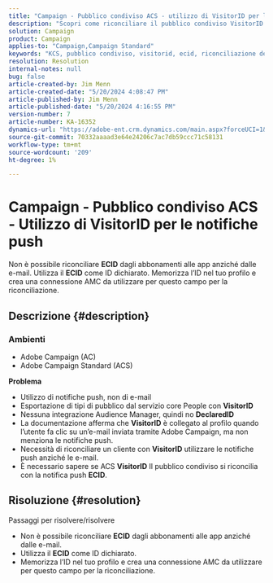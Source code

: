 ```yaml
---
title: "Campaign - Pubblico condiviso ACS - utilizzo di VisitorID per le notifiche push"
description: "Scopri come riconciliare il pubblico condiviso VisitorID di Adobe Campaign Standard (ACS) con le notifiche push."
solution: Campaign
product: Campaign
applies-to: "Campaign,Campaign Standard"
keywords: "KCS, pubblico condiviso, visitorid, ecid, riconciliazione dei profili, notifiche push, Adobe Campaign Standard, ACS, risoluzione dei problemi, Adobe Campaign, AC"
resolution: Resolution
internal-notes: null
bug: false
article-created-by: Jim Menn
article-created-date: "5/20/2024 4:08:47 PM"
article-published-by: Jim Menn
article-published-date: "5/20/2024 4:16:55 PM"
version-number: 7
article-number: KA-16352
dynamics-url: "https://adobe-ent.crm.dynamics.com/main.aspx?forceUCI=1&pagetype=entityrecord&etn=knowledgearticle&id=387f5b3b-c316-ef11-9f8a-6045bd006268"
source-git-commit: 70332aaaad3e64e24206c7ac7db59ccc71c58131
workflow-type: tm+mt
source-wordcount: '209'
ht-degree: 1%

---
```


# Campaign - Pubblico condiviso ACS - Utilizzo di VisitorID per le notifiche push


Non è possibile riconciliare <b>ECID</b> dagli abbonamenti alle app anziché dalle e-mail. Utilizza il <b>ECID</b> come ID dichiarato. Memorizza l’ID nel tuo profilo e crea una connessione AMC da utilizzare per questo campo per la riconciliazione.

## Descrizione {#description}


### <b>Ambienti</b>

- Adobe Campaign (AC)
- Adobe Campaign Standard (ACS)


<b>Problema</b>

- Utilizzo di notifiche push, non di e-mail
- Esportazione di tipi di pubblico dal servizio core People con <b>VisitorID</b>
- Nessuna integrazione Audience Manager, quindi no <b>DeclaredID</b>
- La documentazione afferma che <b>VisitorID</b> è collegato al profilo quando l’utente fa clic su un’e-mail inviata tramite Adobe Campaign, ma non menziona le notifiche push.
- Necessità di riconciliare un cliente con <b>VisitorID</b> utilizzare le notifiche push anziché le e-mail.
- È necessario sapere se ACS <b>VisitorID</b> Il pubblico condiviso si riconcilia con la notifica push <b>ECID</b>.







## Risoluzione {#resolution}


Passaggi per risolvere/risolvere

- Non è possibile riconciliare <b>ECID</b> dagli abbonamenti alle app anziché dalle e-mail.
- Utilizza il <b>ECID</b> come ID dichiarato.
- Memorizza l’ID nel tuo profilo e crea una connessione AMC da utilizzare per questo campo per la riconciliazione.



